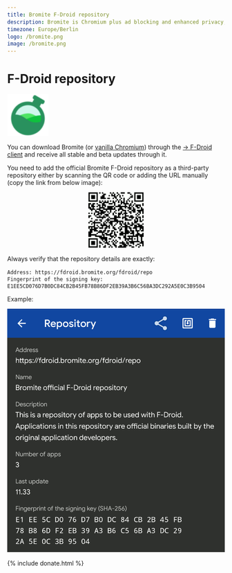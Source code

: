 ```yaml
---
title: Bromite F-Droid repository
description: Bromite is Chromium plus ad blocking and enhanced privacy; take back your browser
timezone: Europe/Berlin
logo: /bromite.png
image: /bromite.png
---
```

# F-Droid repository

<img title="Bromite - Take back your browser!" src="/bromite.png" width="96" alt="Bromite" />

You can download Bromite (or [vanilla Chromium](./chromium)) through the [&rarr; F-Droid client](https://f-droid.org/) and receive all stable and beta updates through it.

You need to add the official Bromite F-Droid repository as a third-party repository either by scanning the QR code or adding the URL manually (copy the link from below image):

<center><a href="https://fdroid.bromite.org/fdroid/repo?fingerprint=E1EE5CD076D7B0DC84CB2B45FB78B86DF2EB39A3B6C56BA3DC292A5E0C3B9504"><img title="Bromite - Take back your browser! - F-Droid repository QR code" src="/assets/img/fdroid_repo_qrcode.png" width="128" alt="Bromite F-Droid Repository QR code" /></a></center>

Always verify that the repository details are exactly:
```
Address: https://fdroid.bromite.org/fdroid/repo
Fingerprint of the signing key: E1EE5CD076D7B0DC84CB2B45FB78B86DF2EB39A3B6C56BA3DC292A5E0C3B9504
```

Example:

<center><img alt="F-Droid client repository example" title="F-Droid client repository example" src="/assets/img/fdroid_repo_example.png" /></center>

{% include donate.html %}
